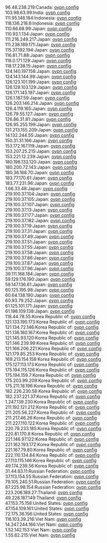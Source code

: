 96.48.238.219:Canada: [ovpn config](vpn/96_48_238_219.ovpn)  
103.98.63.99:India: [ovpn config](vpn/103_98_63_99.ovpn)  
111.95.148.184:Indonesia: [ovpn config](vpn/111_95_148_184.ovpn)  
118.136.218.6:Indonesia: [ovpn config](vpn/118_136_218_6.ovpn)  
110.66.68.99:Japan: [ovpn config](vpn/110_66_68_99.ovpn)  
110.93.1.134:Japan: [ovpn config](vpn/110_93_1_134.ovpn)  
111.216.249.217:Japan: [ovpn config](vpn/111_216_249_217.ovpn)  
111.238.189.171:Japan: [ovpn config](vpn/111_238_189_171.ovpn)  
115.37.192.194:Japan: [ovpn config](vpn/115_37_192_194.ovpn)  
116.81.71.88:Japan: [ovpn config](vpn/116_81_71_88.ovpn)  
118.0.171.129:Japan: [ovpn config](vpn/118_0_171_129.ovpn)  
118.17.238.15:Japan: [ovpn config](vpn/118_17_238_15.ovpn)  
124.140.197.156:Japan: [ovpn config](vpn/124_140_197_156.ovpn)  
124.143.144.99:Japan: [ovpn config](vpn/124_143_144_99.ovpn)  
126.123.101.199:Japan: [ovpn config](vpn/126_123_101_199.ovpn)  
126.129.103.129:Japan: [ovpn config](vpn/126_129_103_129.ovpn)  
126.171.145.197:Japan: [ovpn config](vpn/126_171_145_197.ovpn)  
126.1.187.59:Japan: [ovpn config](vpn/126_1_187_59.ovpn)  
126.203.146.214:Japan: [ovpn config](vpn/126_203_146_214.ovpn)  
126.4.119.165:Japan: [ovpn config](vpn/126_4_119_165.ovpn)  
126.79.55.127:Japan: [ovpn config](vpn/126_79_55_127.ovpn)  
126.86.31.81:Japan: [ovpn config](vpn/126_86_31_81.ovpn)  
126.95.255.199:Japan: [ovpn config](vpn/126_95_255_199.ovpn)  
131.213.155.209:Japan: [ovpn config](vpn/131_213_155_209.ovpn)  
14.132.244.55:Japan: [ovpn config](vpn/14_132_244_55.ovpn)  
150.31.31.166:Japan: [ovpn config](vpn/150_31_31_166.ovpn)  
153.172.167.119:Japan: [ovpn config](vpn/153_172_167_119.ovpn)  
153.207.25.215:Japan: [ovpn config](vpn/153_207_25_215.ovpn)  
153.221.12.239:Japan: [ovpn config](vpn/153_221_12_239.ovpn)  
180.198.133.120:Japan: [ovpn config](vpn/180_198_133_120.ovpn)  
180.200.72.143:Japan: [ovpn config](vpn/180_200_72_143.ovpn)  
180.36.168.70:Japan: [ovpn config](vpn/180_36_168_70.ovpn)  
183.77.170.61:Japan: [ovpn config](vpn/183_77_170_61.ovpn)  
183.77.231.96:Japan: [ovpn config](vpn/183_77_231_96.ovpn)  
1.66.33.48:Japan: [ovpn config](vpn/1_66_33_48.ovpn)  
219.100.37.104:Japan: [ovpn config](vpn/219_100_37_104.ovpn)  
219.100.37.105:Japan: [ovpn config](vpn/219_100_37_105.ovpn)  
219.100.37.107:Japan: [ovpn config](vpn/219_100_37_107.ovpn)  
219.100.37.13:Japan: [ovpn config](vpn/219_100_37_13.ovpn)  
219.100.37.177:Japan: [ovpn config](vpn/219_100_37_177.ovpn)  
219.100.37.182:Japan: [ovpn config](vpn/219_100_37_182.ovpn)  
219.100.37.19:Japan: [ovpn config](vpn/219_100_37_19.ovpn)  
219.100.37.31:Japan: [ovpn config](vpn/219_100_37_31.ovpn)  
219.100.37.49:Japan: [ovpn config](vpn/219_100_37_49.ovpn)  
219.100.37.51:Japan: [ovpn config](vpn/219_100_37_51.ovpn)  
219.100.37.55:Japan: [ovpn config](vpn/219_100_37_55.ovpn)  
219.100.37.58:Japan: [ovpn config](vpn/219_100_37_58.ovpn)  
219.100.37.86:Japan: [ovpn config](vpn/219_100_37_86.ovpn)  
219.100.37.87:Japan: [ovpn config](vpn/219_100_37_87.ovpn)  
219.100.37.96:Japan: [ovpn config](vpn/219_100_37_96.ovpn)  
39.111.168.184:Japan: [ovpn config](vpn/39_111_168_184.ovpn)  
59.129.176.190:Japan: [ovpn config](vpn/59_129_176_190.ovpn)  
59.147.136.61:Japan: [ovpn config](vpn/59_147_136_61.ovpn)  
60.125.195.98:Japan: [ovpn config](vpn/60_125_195_98.ovpn)  
60.64.138.190:Japan: [ovpn config](vpn/60_64_138_190.ovpn)  
60.93.79.252:Japan: [ovpn config](vpn/60_93_79_252.ovpn)  
61.125.101.171:Japan: [ovpn config](vpn/61_125_101_171.ovpn)  
61.198.109.138:Japan: [ovpn config](vpn/61_198_109_138.ovpn)  
118.44.78.55:Korea Republic of: [ovpn config](vpn/118_44_78_55.ovpn)  
121.133.190.173:Korea Republic of: [ovpn config](vpn/121_133_190_173.ovpn)  
121.134.72.146:Korea Republic of: [ovpn config](vpn/121_134_72_146.ovpn)  
121.136.180.167:Korea Republic of: [ovpn config](vpn/121_136_180_167.ovpn)  
121.145.93.120:Korea Republic of: [ovpn config](vpn/121_145_93_120.ovpn)  
121.146.239.99:Korea Republic of: [ovpn config](vpn/121_146_239_99.ovpn)  
121.166.206.221:Korea Republic of: [ovpn config](vpn/121_166_206_221.ovpn)  
121.179.85.253:Korea Republic of: [ovpn config](vpn/121_179_85_253.ovpn)  
169.213.154.158:Korea Republic of: [ovpn config](vpn/169_213_154_158.ovpn)  
175.127.113.173:Korea Republic of: [ovpn config](vpn/175_127_113_173.ovpn)  
175.194.115.126:Korea Republic of: [ovpn config](vpn/175_194_115_126.ovpn)  
175.194.159.7:Korea Republic of: [ovpn config](vpn/175_194_159_7.ovpn)  
175.203.99.209:Korea Republic of: [ovpn config](vpn/175_203_99_209.ovpn)  
175.211.18.196:Korea Republic of: [ovpn config](vpn/175_211_18_196.ovpn)  
182.226.230.58:Korea Republic of: [ovpn config](vpn/182_226_230_58.ovpn)  
182.237.221.37:Korea Republic of: [ovpn config](vpn/182_237_221_37.ovpn)  
1.247.139.230:Korea Republic of: [ovpn config](vpn/1_247_139_230.ovpn)  
211.192.121.212:Korea Republic of: [ovpn config](vpn/211_192_121_212.ovpn)  
211.205.56.227:Korea Republic of: [ovpn config](vpn/211_205_56_227.ovpn)  
211.217.46.26:Korea Republic of: [ovpn config](vpn/211_217_46_26.ovpn)  
211.227.110.122:Korea Republic of: [ovpn config](vpn/211_227_110_122.ovpn)  
220.79.233.185:Korea Republic of: [ovpn config](vpn/220_79_233_185.ovpn)  
220.81.170.8:Korea Republic of: [ovpn config](vpn/220_81_170_8.ovpn)  
221.146.97.122:Korea Republic of: [ovpn config](vpn/221_146_97_122.ovpn)  
221.162.193.172:Korea Republic of: [ovpn config](vpn/221_162_193_172.ovpn)  
221.167.79.80:Korea Republic of: [ovpn config](vpn/221_167_79_80.ovpn)  
222.110.134.84:Korea Republic of: [ovpn config](vpn/222_110_134_84.ovpn)  
27.113.115.146:Korea Republic of: [ovpn config](vpn/27_113_115_146.ovpn)  
49.174.239.56:Korea Republic of: [ovpn config](vpn/49_174_239_56.ovpn)  
31.44.83.11:Russian Federation: [ovpn config](vpn/31_44_83_11.ovpn)  
37.113.154.55:Russian Federation: [ovpn config](vpn/37_113_154_55.ovpn)  
79.105.240.51:Russian Federation: [ovpn config](vpn/79_105_240_51.ovpn)  
87.225.98.154:Russian Federation: [ovpn config](vpn/87_225_98_154.ovpn)  
223.206.189.27:Thailand: [ovpn config](vpn/223_206_189_27.ovpn)  
49.228.187.149:Thailand: [ovpn config](vpn/49_228_187_149.ovpn)  
47.153.75.158:United States: [ovpn config](vpn/47_153_75_158.ovpn)  
47.154.109.161:United States: [ovpn config](vpn/47_154_109_161.ovpn)  
72.175.36.156:United States: [ovpn config](vpn/72_175_36_156.ovpn)  
116.103.39.216:Viet Nam: [ovpn config](vpn/116_103_39_216.ovpn)  
14.247.244.166:Viet Nam: [ovpn config](vpn/14_247_244_166.ovpn)  
1.52.142.153:Viet Nam: [ovpn config](vpn/1_52_142_153.ovpn)  
1.55.62.215:Viet Nam: [ovpn config](vpn/1_55_62_215.ovpn)  

